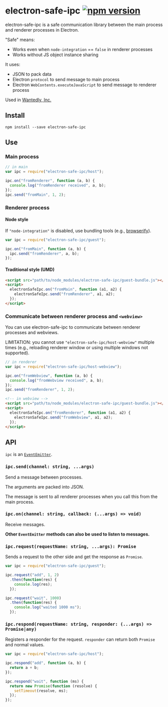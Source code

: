 electron-safe-ipc [![npm version](https://badge.fury.io/js/electron-safe-ipc.svg)](http://badge.fury.io/js/electron-safe-ipc)
================

electron-safe-ipc is a safe communication library between the main process and renderer processes in Electron.

"Safe" means:

* Works even when `node-integration` == `false` in renderer processes
* Works without JS object instance sharing

It uses:

* JSON to pack data
* Electron `protocol` to send message to main process
* Electron `WebContents.executeJavaScript` to send message to renderer process

Used in [Wantedly, Inc.](https://www.wantedly.com/)

Install
----------------

```
npm install --save electron-safe-ipc
```

Use
----------------

### Main process

```js
// in main
var ipc = require("electron-safe-ipc/host");

ipc.on("fromRenderer", function (a, b) {
  console.log("fromRenderer received", a, b);
});
ipc.send("fromMain", 1, 2);
```

### Renderer process

#### Node style

If `"node-integration"` is disabled, use bundling tools (e.g., [browserify](http://browserify.org/)).

```js
var ipc = require("electron-safe-ipc/guest");

ipc.on("fromMain", function (a, b) {
  ipc.send("fromRenderer", a, b);
});
```

#### Traditional style (UMD)

```html
<script src="path/to/node_modules/electron-safe-ipc/guest-bundle.js"></script>
<script>
  electronSafeIpc.on("fromMain", function (a1, a2) {
    electronSafeIpc.send("fromRenderer", a1, a2);
  });
</script>
```

### Communicate between renderer process and `<webview>`

You can use electron-safe-ipc to communicate between renderer processes and webviews.

LIMITATION: you cannot use `"electron-safe-ipc/host-webview"` multiple times (e.g., reloading renderer window or using multiple windows not supported).

```js
// in renderer
var ipc = require("electron-safe-ipc/host-webview");

ipc.on("fromWebview", function (a, b) {
  console.log("fromWebview received", a, b);
});
ipc.send("fromRenderer", 1, 2);
```

```html
<!-- in webview -->
<script src="path/to/node_modules/electron-safe-ipc/guest-bundle.js"></script>
<script>
  electronSafeIpc.on("fromRenderer", function (a1, a2) {
    electronSafeIpc.send("fromWebview", a1, a2);
  });
</script>
```

API
----------------

`ipc` is an [`EventEmitter`](https://nodejs.org/api/events.html#events_class_events_eventemitter).

### `ipc.send(channel: string, ...args)`

Send a message between processes.

The arguments are packed into JSON.

The message is sent to all renderer processes when you call this from the main process.

### `ipc.on(channel: string, callback: (...args) => void)`

Receive messages.

**Other `EventEmitter` methods can also be used to listen to messages.**

### `ipc.request(requestName: string, ...args): Promise`

Sends a request to the other side and get the response as `Promise`.

```js
var ipc = require("electron-safe-ipc/guest");

ipc.request("add", 1, 2)
  .then(function(res) {
    console.log(res);
  });

ipc.request("wait", 1000)
  .then(function(res) {
    console.log("waited 1000 ms");
  });
```

### `ipc.respond(requestName: string, responder: (...args) => Promise|any)`

Registers a responder for the request. `responder` can return both `Promise` and normal values.

```js
var ipc = require("electron-safe-ipc/host");

ipc.respond("add", function (a, b) {
  return a + b;
});

ipc.respond("wait", function (ms) {
  return new Promise(function (resolve) {
    setTimeout(resolve, ms);
  });
});
```
